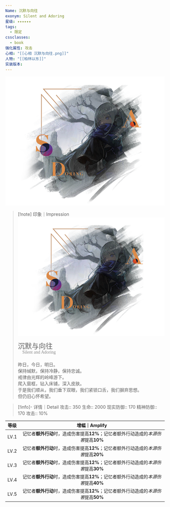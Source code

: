 ```yaml
---
Name: 沉默与向往
exonym: Silent and Adoring
星级: ✦✦✦✦✦✦
tags:
  - 限定
cssclasses:
  - book
强化属性: 攻击
心相: "[[心相 沉默与向往.png]]"
人物: "[[柏林以东]]"
实装版本:
---
```

![cover](assets/沉默与向往｜Silent%20and%20Adoring.assets/心相%20沉默与向往.png)

> [!note] 印象｜Impression
> ![心相 沉默与向往|inlL|300](assets/沉默与向往｜Silent%20and%20Adoring.assets/心相%20沉默与向往.png)
> <p style="font-family: '家族宋', sans-serif; font-size: 22px; line-height: 0.75; text-indent: 0;">沉默与向往<br><span style="font-family: serif; font-size: 14px; color: #888888;">　Silent and Adoring</span></p>
> 
> 昨日，今日，明日。  
> 保持缄默，保持冷静，保持忠诚。  
> 戒律由光辉的岭峰游下。  
> 爬入窗框，钻入床铺，深入皮肤。  
> 于是我们顺从，我们垂下双眼，我们紧锁口舌，我们摒弃思想。  
> 但仍旧心怀希望。

> [!info]- 详情｜Detail
> 攻击:: 350
> 生命:: 2000
> 现实防御:: 170
> 精神防御:: 170
> 攻击:: 10%

| 等级 |                        增幅｜Amplify                         |
| :--: | :----------------------------------------------------------: |
| LV.1 | 记忆者**额外行动**时，造成伤害提高**12%**；记忆者额外行动造成的*本源伤害*提高**10%** |
| LV.2 | 记忆者**额外行动**时，造成伤害提高**12%**；记忆者额外行动造成的*本源伤害*提高**20%** |
| LV.3 | 记忆者**额外行动**时，造成伤害提高**12%**；记忆者额外行动造成的*本源伤害*提高**30%** |
| LV.4 | 记忆者**额外行动**时，造成伤害提高**12%**；记忆者额外行动造成的*本源伤害*提高**40%** |
| LV.5 | 记忆者**额外行动**时，造成伤害提高**12%**；记忆者额外行动造成的*本源伤害*提高**50%** |

